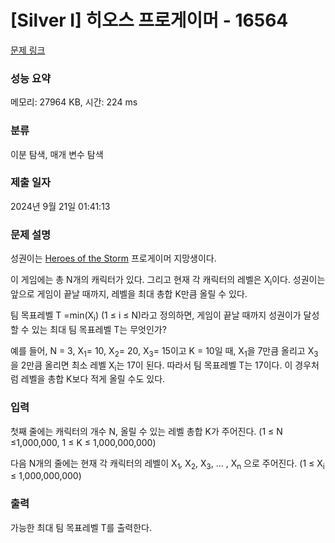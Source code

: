 # [Silver I] 히오스 프로게이머 - 16564 

[문제 링크](https://www.acmicpc.net/problem/16564) 

### 성능 요약

메모리: 27964 KB, 시간: 224 ms

### 분류

이분 탐색, 매개 변수 탐색

### 제출 일자

2024년 9월 21일 01:41:13

### 문제 설명

<p>성권이는 <a href="https://heroesofthestorm.com/">Heroes of the Storm</a> 프로게이머 지망생이다.</p>

<p>이 게임에는 총 N개의 캐릭터가 있다. 그리고 현재 각 캐릭터의 레벨은 X<sub>i</sub>이다. 성권이는 앞으로 게임이 끝날 때까지, 레벨을 최대 총합 K만큼 올릴 수 있다.</p>

<p>팀 목표레벨 T =min(X<sub>i</sub>) (1 ≤ i ≤ N)라고 정의하면, 게임이 끝날 때까지 성권이가 달성할 수 있는 최대 팀 목표레벨 T는 무엇인가?</p>

<p>예를 들어, N = 3, X<sub>1</sub>= 10, X<sub>2</sub>= 20, X<sub>3</sub>= 15이고 K = 10일 때, X<sub>1</sub>을 7만큼 올리고 X<sub>3</sub>을 2만큼 올리면 최소 레벨 X<sub>i</sub>는 17이 된다. 따라서 팀 목표레벨 T는 17이다. 이 경우처럼 레벨을 총합 K보다 적게 올릴 수도 있다.</p>

### 입력 

 <p>첫째 줄에는 캐릭터의 개수 N, 올릴 수 있는 레벨 총합 K가 주어진다. (1 ≤ N ≤1,000,000, 1 ≤ K ≤ 1,000,000,000)</p>

<p>다음 N개의 줄에는 현재 각 캐릭터의 레벨이 X<sub>1</sub><em>, </em>X<sub>2</sub>, X<sub>3</sub>, ... , X<sub>n</sub> 으로 주어진다. (1 ≤ X<sub>i</sub> ≤ 1,000,000,000)</p>

### 출력 

 <p>가능한 최대 팀 목표레벨 T를 출력한다.</p>

